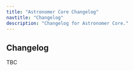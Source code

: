 ```yaml
---
title: "Astronomer Core Changelog"
navtitle: "Changelog"
description: "Changelog for Astronomer Core."
---
```


## Changelog

TBC
